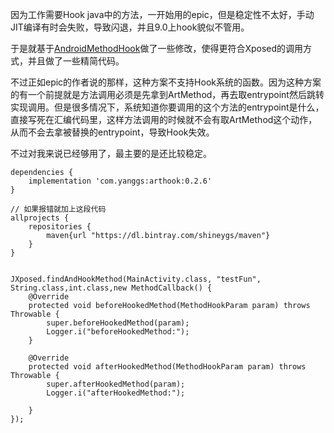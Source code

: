 
因为工作需要Hook java中的方法，一开始用的epic，但是稳定性不太好，手动JIT编译有时会失败，导致闪退，并且9.0上hook貌似不管用。

于是就基于[AndroidMethodHook](https://github.com/panhongwei/AndroidMethodHook)做了一些修改，使得更符合Xposed的调用方式，并且做了一些精简代码。

不过正如epic的作者说的那样，这种方案不支持Hook系统的函数。因为这种方案的有一个前提就是方法调用必须是先拿到ArtMethod，再去取entrypoint然后跳转实现调用。但是很多情况下，系统知道你要调用的这个方法的entrypoint是什么，直接写死在汇编代码里，这样方法调用的时候就不会有取ArtMethod这个动作，从而不会去拿被替换的entrypoint，导致Hook失效。

不过对我来说已经够用了，最主要的是还比较稳定。


```
dependencies {
    implementation 'com.yanggs:arthook:0.2.6'
}

// 如果报错就加上这段代码
allprojects {
    repositories {
        maven{url "https://dl.bintray.com/shineygs/maven"}
    }
}
```


```

JXposed.findAndHookMethod(MainActivity.class, "testFun", String.class,int.class,new MethodCallback() {
    @Override
    protected void beforeHookedMethod(MethodHookParam param) throws Throwable {
        super.beforeHookedMethod(param);
        Logger.i("beforeHookedMethod:");
    }

    @Override
    protected void afterHookedMethod(MethodHookParam param) throws Throwable {
        super.afterHookedMethod(param);
        Logger.i("afterHookedMethod:");

    }
});     

```




